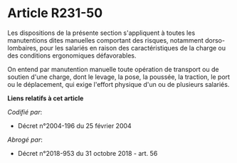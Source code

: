 # Article R231-50

Les dispositions de la présente section s'appliquent à toutes les manutentions dites manuelles comportant des risques,
notamment dorso-lombaires, pour les salariés en raison des caractéristiques de la charge ou des conditions ergonomiques
défavorables.

On entend par manutention manuelle toute opération de transport ou de soutien d'une charge, dont le levage, la pose, la
poussée, la traction, le port ou le déplacement, qui exige l'effort physique d'un ou de plusieurs salariés.

**Liens relatifs à cet article**

_Codifié par_:

  - Décret n°2004-196 du 25 février 2004

_Abrogé par_:

  - Décret n°2018-953 du 31 octobre 2018 - art. 56
